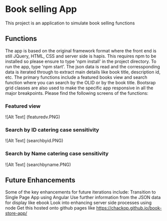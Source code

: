 # Book selling App

This project is an application to simulate book selling functions

## Functions

The app is based on the original framework format where the front end is still JQuery, HTML, CSS and server side is hapis. 
This requires npm to be installed so please ensure to type 'npm install' in the project directory. 
To run the app, type 'npm start'.
The json data is read and the corressponding data is iterated through to extract main details like book title, description id, etc.
The primary functions include a featured books view and search function where you can search by the OLID or by the book title.
Bootsrap grid classes are also used to make the specific app responsive in all the major breakpoints.
Please find the following screens of the functions:
### Featured view
![Alt Text]
(featuredv.PNG)

### Search by ID catering case sensitivity
![Alt Text]
(searchbyid.PNG)

### Search by Name catering case sensitivity
![Alt Text]
(searchbyname.PNG)

## Future Enhancements

Some of the key enhancements for future iterations include:
Transition to Single Page App using Angular
Use further information from the JSON data for display like ebook
Look into enhancing server side processes using node
Get this hosted onto github pages like https://chackop.github.io/book-store-app/ 